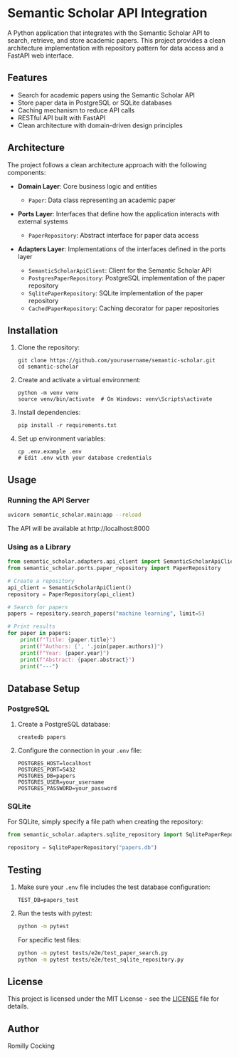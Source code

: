 # Semantic Scholar API Integration

A Python application that integrates with the Semantic Scholar API to search, retrieve, and store academic papers. This project provides a clean architecture implementation with repository pattern for data access and a FastAPI web interface.

## Features

- Search for academic papers using the Semantic Scholar API
- Store paper data in PostgreSQL or SQLite databases
- Caching mechanism to reduce API calls
- RESTful API built with FastAPI
- Clean architecture with domain-driven design principles

## Architecture

The project follows a clean architecture approach with the following components:

- **Domain Layer**: Core business logic and entities
  - `Paper`: Data class representing an academic paper

- **Ports Layer**: Interfaces that define how the application interacts with external systems
  - `PaperRepository`: Abstract interface for paper data access

- **Adapters Layer**: Implementations of the interfaces defined in the ports layer
  - `SemanticScholarApiClient`: Client for the Semantic Scholar API
  - `PostgresPaperRepository`: PostgreSQL implementation of the paper repository
  - `SqlitePaperRepository`: SQLite implementation of the paper repository
  - `CachedPaperRepository`: Caching decorator for paper repositories

## Installation

1. Clone the repository:
   ```
   git clone https://github.com/yourusername/semantic-scholar.git
   cd semantic-scholar
   ```

2. Create and activate a virtual environment:
   ```
   python -m venv venv
   source venv/bin/activate  # On Windows: venv\Scripts\activate
   ```

3. Install dependencies:
   ```
   pip install -r requirements.txt
   ```

4. Set up environment variables:
   ```
   cp .env.example .env
   # Edit .env with your database credentials
   ```

## Usage

### Running the API Server

```bash
uvicorn semantic_scholar.main:app --reload
```

The API will be available at http://localhost:8000

### Using as a Library

```python
from semantic_scholar.adapters.api_client import SemanticScholarApiClient
from semantic_scholar.ports.paper_repository import PaperRepository

# Create a repository
api_client = SemanticScholarApiClient()
repository = PaperRepository(api_client)

# Search for papers
papers = repository.search_papers("machine learning", limit=5)

# Print results
for paper in papers:
    print(f"Title: {paper.title}")
    print(f"Authors: {', '.join(paper.authors)}")
    print(f"Year: {paper.year}")
    print(f"Abstract: {paper.abstract}")
    print("---")
```

## Database Setup

### PostgreSQL

1. Create a PostgreSQL database:
   ```
   createdb papers
   ```

2. Configure the connection in your `.env` file:
   ```
   POSTGRES_HOST=localhost
   POSTGRES_PORT=5432
   POSTGRES_DB=papers
   POSTGRES_USER=your_username
   POSTGRES_PASSWORD=your_password
   ```

### SQLite

For SQLite, simply specify a file path when creating the repository:

```python
from semantic_scholar.adapters.sqlite_repository import SqlitePaperRepository

repository = SqlitePaperRepository("papers.db")
```

## Testing

1. Make sure your `.env` file includes the test database configuration:
   ```
   TEST_DB=papers_test
   ```

2. Run the tests with pytest:
   ```bash
   python -m pytest
   ```

   For specific test files:
   ```bash
   python -m pytest tests/e2e/test_paper_search.py
   python -m pytest tests/e2e/test_sqlite_repository.py
   ```

## License

This project is licensed under the MIT License - see the [LICENSE](LICENSE) file for details.

## Author

Romilly Cocking
